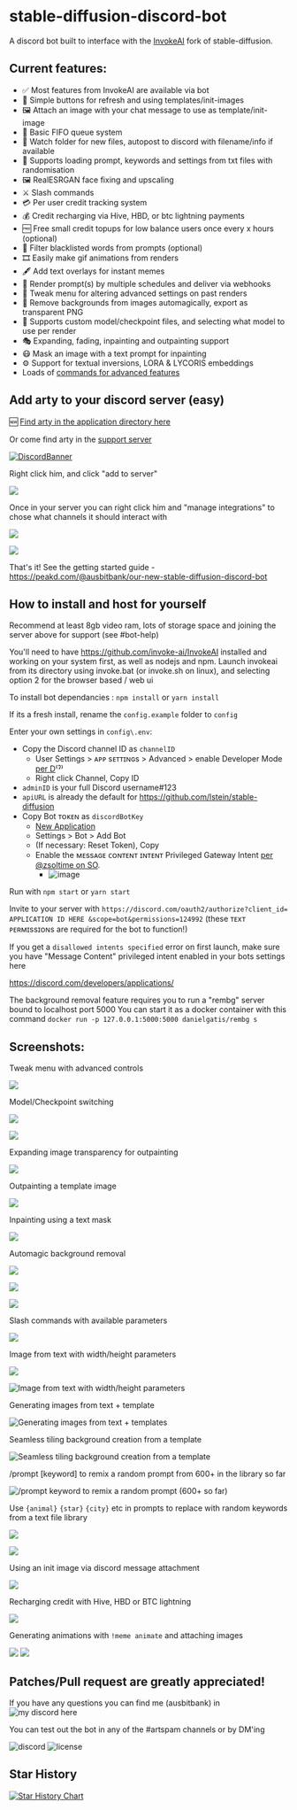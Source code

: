 # stable-diffusion-discord-bot

A discord bot built to interface with the [InvokeAI](https://github.com/invoke-ai/InvokeAI) fork of stable-diffusion.

## Current features:

- ✅ Most features from InvokeAI are available via bot
- 🔁 Simple buttons for refresh and using templates/init-images
- 🖼️ Attach an image with your chat message to use as template/init-image
- 🧊 Basic FIFO queue system
- 📂 Watch folder for new files, autopost to discord with filename/info if available
- 📄 Supports loading prompt, keywords and settings from txt files with randomisation
- 🖼️ RealESRGAN face fixing and upscaling
- ⚔️ Slash commands
- 💳 Per user credit tracking system
- 💰 Credit recharging via Hive, HBD, or btc lightning payments
- 🆓 Free small credit topups for low balance users once every x hours (optional)
- 🚫 Filter blacklisted words from prompts (optional)
- 🎞️ Easily make gif animations from renders
- 🖋️ Add text overlays for instant memes
- 📅 Render prompt(s) by multiple schedules and deliver via webhooks
- 🔧 Tweak menu for altering advanced settings on past renders
- 🌅 Remove backgrounds from images automagically, export as transparent PNG
- 🤖 Supports custom model/checkpoint files, and selecting what model to use per render
- 🎭 Expanding, fading, inpainting and outpainting support
- 😷 Mask an image with a text prompt for inpainting
- ⚙️ Support for textual inversions, LORA & LYCORIS embeddings
- Loads of [commands for advanced features](https://github.com/ausbitbank/stable-diffusion-discord-bot/blob/main/commands.md)

## Add arty to your discord server (easy)

🆕 [Find arty in the application directory here](https://discord.com/application-directory/973484171534172170)

Or come find arty in the [support server](https://discord.gg/ausbit-s-stuff-and-things-419390618209353730)

[![DiscordBanner](https://invidget.switchblade.xyz/ausbit-s-stuff-and-things-419390618209353730)](https://discord.gg/ausbit-s-stuff-and-things-419390618209353730)

Right click him, and click "add to server"

![](https://media.discordapp.net/attachments/326767097629769741/1114466787770249276/image.png)

Once in your server you can right click him and "manage integrations" to chose what channels it should interact with

![](https://media.discordapp.net/attachments/1023961603319808110/1025392370444939284/unknown.png)

![](https://media.discordapp.net/attachments/1023961603319808110/1025392370830823434/unknown.png)

That's it! See the getting started guide - https://peakd.com/@ausbitbank/our-new-stable-diffusion-discord-bot

## How to install and host for yourself

Recommend at least 8gb video ram, lots of storage space and joining the server above for support (see #bot-help)

You'll need to have https://github.com/invoke-ai/InvokeAI installed and working on your system first, as well as nodejs and npm.
Launch invokeai from its directory using invoke.bat (or invoke.sh on linux), and selecting option 2 for the browser based / web ui

To install bot dependancies : `npm install` or `yarn install`

If its a fresh install, rename the `config.example` folder to `config`

Enter your own settings in `config\.env`:
- Copy the Discord channel ID as `channelID`
  - User Settings > ᴀᴘᴘ sᴇᴛᴛɪɴɢs > Advanced > enable Developer Mode [per D](https://support.discord.com/hc/en-us/articles/206346498-Where-can-I-find-my-User-Server-Message-ID-)⁽ˀ⁾
  - Right click Channel, Copy ID
- `adminID` is your full Discord username#123 
- `apiURL` is already the default for https://github.com/lstein/stable-diffusion
- Copy Bot ᴛᴏᴋᴇɴ as `discordBotKey`
  - [New Application](https://discord.com/developers/applications)
  - Settings > Bot > Add Bot
  - (If necessary: Reset Token), Copy
  - Enable the ᴍᴇssᴀɢᴇ ᴄᴏɴᴛᴇɴᴛ ɪɴᴛᴇɴᴛ Privileged Gateway Intent [per @zsoltime on SO](https://stackoverflow.com/a/73037243).
    - ![image](https://media.discordapp.net/attachments/1023961603319808110/1044993662876135515/image.png)

Run with `npm start` or `yarn start`

Invite to your server with `https://discord.com/oauth2/authorize?client_id= APPLICATION ID HERE &scope=bot&permissions=124992` (these ᴛᴇxᴛ ᴘᴇʀᴍɪssɪᴏɴs are required for the bot to function!)

If you get a `disallowed intents specified` error on first launch, make sure you have "Message Content" privileged intent enabled in your bots settings here 

https://discord.com/developers/applications/

The background removal feature requires you to run a "rembg" server bound to localhost port 5000
You can start it as a docker container with this command
`docker run -p 127.0.0.1:5000:5000 danielgatis/rembg s`


## Screenshots:

Tweak menu with advanced controls

![](https://media.discordapp.net/attachments/1112198336368361495/1114467432027914300/image.png)

Model/Checkpoint switching

![](https://media.discordapp.net/attachments/968822563662860338/1044069621977853962/image.png)

![](https://media.discordapp.net/attachments/1112198336368361495/1114467824375697468/image.png)

Expanding image transparency for outpainting

![](https://media.discordapp.net/attachments/968822563662860338/1044071184720986243/image.png)

Outpainting a template image

![](https://media.discordapp.net/attachments/968822563662860338/1044071185069125813/image.png)

Inpainting using a text mask

![](https://media.discordapp.net/attachments/968822563662860338/1044071827611324436/image.png)

Automagic background removal

![](https://media.discordapp.net/attachments/968822563662860338/1044072153131274340/image.png)

![](https://media.discordapp.net/attachments/1112198336368361495/1114468571309932624/image.png)

![](https://media.discordapp.net/attachments/1112198336368361495/1114468635776397332/image.png)


Slash commands with available parameters

![](https://media.discordapp.net/attachments/968822563662860338/1020031881242222683/unknown.png)

Image from text with width/height parameters

![](https://media.discordapp.net/attachments/419466215808040980/1024623676135579708/unknown.png)

![Image from text with width/height parameters](https://media.discordapp.net/attachments/968822563662860338/1018016731475751102/unknown.png)

Generating images from text + template

![Generating images from text + templates](https://media.discordapp.net/attachments/968822563662860338/1018015274802364476/unknown.png)

Seamless tiling background creation from a template

![Seamless tiling background creation from a template](https://media.discordapp.net/attachments/968822563662860338/1018017771243720704/unknown.png)

/prompt [keyword] to remix a random prompt from 600+ in the library so far

![/prompt keyword to remix a random prompt (600+ so far)](https://media.discordapp.net/attachments/968822563662860338/1020036559036231761/unknown.png)

Use `{animal}` `{star}` `{city}` etc in prompts to replace with random keywords from a text file library

![](https://media.discordapp.net/attachments/968822563662860338/1020041729342189688/unknown.png)

![](https://media.discordapp.net/attachments/968822563662860338/1020042165491089428/unknown.png)

Using an init image via discord message attachment

![](https://media.discordapp.net/attachments/968822563662860338/1020047550167912579/unknown.png)

Recharging credit with Hive, HBD or BTC lightning

![](https://media.discordapp.net/attachments/1112198336368361495/1114469417166848101/image.png)

Generating animations with `!meme animate` and attaching images

![](https://media.discordapp.net/attachments/968822563662860338/1024638314814373928/unknown.png)
![](https://media.discordapp.net/attachments/968822563662860338/1024638318631194624/animate-1845497245.gif)

Patches/Pull request are greatly appreciated!
-----------------------

If you have any questions you can find me (ausbitbank) in ![my discord here](https://discord.gg/DSdK9KRJxq)

You can test out the bot in any of the #artspam channels or by DM'ing

![discord](https://img.shields.io/discord/419390618209353730?style=plastic)
![license](https://img.shields.io/github/license/ausbitbank/stable-diffusion-discord-bot?style=plastic)

## Star History

[![Star History Chart](https://api.star-history.com/svg?repos=ausbitbank/stable-diffusion-discord-bot&type=Date)](https://star-history.com/#ausbitbank/stable-diffusion-discord-bot&Date)
